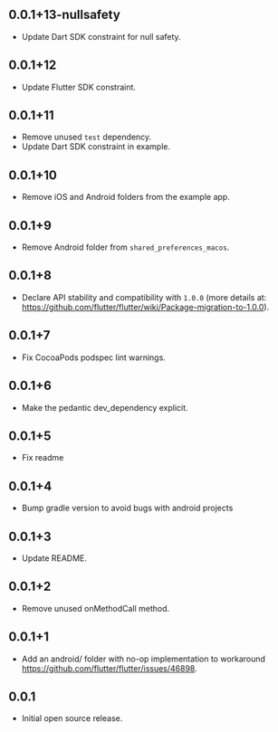 ## 0.0.1+13-nullsafety

* Update Dart SDK constraint for null safety.

## 0.0.1+12

* Update Flutter SDK constraint.

## 0.0.1+11

* Remove unused `test` dependency.
* Update Dart SDK constraint in example.

## 0.0.1+10

* Remove iOS and Android folders from the example app.

## 0.0.1+9

* Remove Android folder from `shared_preferences_macos`.

## 0.0.1+8

* Declare API stability and compatibility with `1.0.0` (more details at: https://github.com/flutter/flutter/wiki/Package-migration-to-1.0.0).

## 0.0.1+7

* Fix CocoaPods podspec lint warnings.

## 0.0.1+6

* Make the pedantic dev_dependency explicit.

## 0.0.1+5

* Fix readme

## 0.0.1+4

* Bump gradle version to avoid bugs with android projects

## 0.0.1+3

* Update README.

## 0.0.1+2

* Remove unused onMethodCall method.

## 0.0.1+1

* Add an android/ folder with no-op implementation to workaround https://github.com/flutter/flutter/issues/46898.

## 0.0.1

* Initial open source release.
